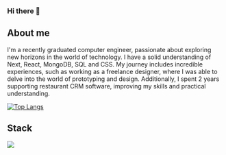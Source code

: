 ### Hi there 👋

## **About me** 

I'm a recently graduated computer engineer, passionate about exploring new horizons in the world of technology. I have a solid understanding of Next, React, MongoDB, SQL and CSS.
My journey includes incredible experiences, such as working as a freelance designer, where I was able to delve into the world of prototyping and design. Additionally, I spent 2 years supporting restaurant CRM software, improving my skills and practical understanding.


[![Top Langs](https://github-readme-stats.vercel.app/api/top-langs/?username=multy-klz&hide_progress=true)](https://github.com/anuraghazra/github-readme-stats&theme=dark)

## **Stack** 

<img src="https://cdn.jsdelivr.net/gh/devicons/devicon@latest/icons/nodejs/nodejs-original.svg" />


<!--
**Multy-Klz/multy-klz** is a ✨ _special_ ✨ repository because its `README.md` (this file) appears on your GitHub profile.

Here are some ideas to get you started:

- 🔭 I’m currently working on ...
- 🌱 I’m currently learning ...
- 👯 I’m looking to collaborate on ...
- 🤔 I’m looking for help with ...
- 💬 Ask me about ...
- 📫 How to reach me: ...
- 😄 Pronouns: ...
- ⚡ Fun fact: ...
-->
